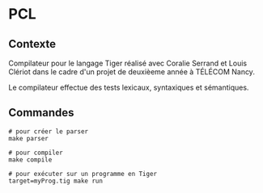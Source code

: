 # PCL
## Contexte 
Compilateur pour le langage Tiger réalisé avec Coralie Serrand et Louis Clériot dans le cadre d'un projet de deuxièeme année à TÉLÉCOM Nancy.

Le compilateur effectue des tests lexicaux, syntaxiques et sémantiques.

## Commandes
<pre><code># pour créer le parser
make parser

# pour compiler
make compile

# pour exécuter sur un programme en Tiger
target=myProg.tig make run
</code></pre>
